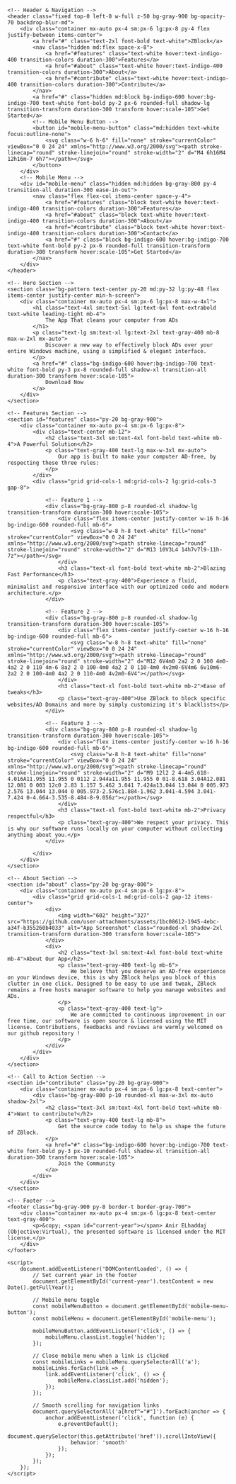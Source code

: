 <!DOCTYPE html>
<html lang="en" class="scroll-smooth">
<head>
    <meta charset="UTF-8">
    <meta name="viewport" content="width=device-width, initial-scale=1.0">
    <title>ZBlock</title>
    <!-- Tailwind CSS CDN -->
    <script src="https://cdn.tailwindcss.com"></script>
    <!-- Google Font: Inter -->
    <link rel="preconnect" href="https://fonts.googleapis.com">
    <link rel="preconnect" href="https://fonts.gstatic.com" crossorigin>
    <link href="https://fonts.googleapis.com/css2?family=Inter:wght@400;500;600;700&display=swap" rel="stylesheet">
    <style>
        body {
            font-family: 'Inter', sans-serif;
        }
        .bg-pattern {
            background-image: linear-gradient(rgba(17, 24, 39, 0.8), rgba(17, 24, 39, 0.8)), url('https://placehold.co/1200x800/111827/1f2937?text=');
            background-size: cover;
            background-position: center;
        }
        /* Custom scrollbar styling */
        ::-webkit-scrollbar {
            width: 12px;
        }
        ::-webkit-scrollbar-track {
            background: #1f2937;
            border-radius: 10px;
        }
        ::-webkit-scrollbar-thumb {
            background: #4b5563;
            border-radius: 10px;
            border: 3px solid #1f2937;
        }
        ::-webkit-scrollbar-thumb:hover {
            background: #6b7280;
        }
    </style>
</head>
<body class="bg-gray-900 text-gray-300 overflow-x-hidden">

    <!-- Header & Navigation -->
    <header class="fixed top-0 left-0 w-full z-50 bg-gray-900 bg-opacity-70 backdrop-blur-md">
        <div class="container mx-auto px-4 sm:px-6 lg:px-8 py-4 flex justify-between items-center">
            <a href="#" class="text-2xl font-bold text-white">ZBlock</a>
            <nav class="hidden md:flex space-x-8">
                <a href="#features" class="text-white hover:text-indigo-400 transition-colors duration-300">Features</a>
                <a href="#about" class="text-white hover:text-indigo-400 transition-colors duration-300">About</a>
                <a href="#contribute" class="text-white hover:text-indigo-400 transition-colors duration-300">Contribute</a>
            </nav>
            <a href="#" class="hidden md:block bg-indigo-600 hover:bg-indigo-700 text-white font-bold py-2 px-6 rounded-full shadow-lg transition-transform duration-300 transform hover:scale-105">Get Started</a>
            <!-- Mobile Menu Button -->
            <button id="mobile-menu-button" class="md:hidden text-white focus:outline-none">
                <svg class="w-6 h-6" fill="none" stroke="currentColor" viewBox="0 0 24 24" xmlns="http://www.w3.org/2000/svg"><path stroke-linecap="round" stroke-linejoin="round" stroke-width="2" d="M4 6h16M4 12h16m-7 6h7"></path></svg>
            </button>
        </div>
        <!-- Mobile Menu -->
        <div id="mobile-menu" class="hidden md:hidden bg-gray-800 py-4 transition-all duration-300 ease-in-out">
            <nav class="flex flex-col items-center space-y-4">
                <a href="#features" class="block text-white hover:text-indigo-400 transition-colors duration-300">Features</a>
                <a href="#about" class="block text-white hover:text-indigo-400 transition-colors duration-300">About</a>
                <a href="#contribute" class="block text-white hover:text-indigo-400 transition-colors duration-300">Contact</a>
                <a href="#" class="block bg-indigo-600 hover:bg-indigo-700 text-white font-bold py-2 px-6 rounded-full transition-transform duration-300 transform hover:scale-105">Get Started</a>
            </nav>
        </div>
    </header>

    <!-- Hero Section -->
    <section class="bg-pattern text-center py-20 md:py-32 lg:py-48 flex items-center justify-center min-h-screen">
        <div class="container mx-auto px-4 sm:px-6 lg:px-8 max-w-4xl">
            <h1 class="text-4xl sm:text-5xl lg:text-6xl font-extrabold text-white leading-tight mb-4">
                The App That cleans your computer from ADs
            </h1>
            <p class="text-lg sm:text-xl lg:text-2xl text-gray-400 mb-8 max-w-2xl mx-auto">
                Discover a new way to effectively block ADs over your entire Windows machine, using a simplified & elegant interface.
            </p>
            <a href="#" class="bg-indigo-600 hover:bg-indigo-700 text-white font-bold py-3 px-8 rounded-full shadow-xl transition-all duration-300 transform hover:scale-105">
                Download Now
            </a>
        </div>
    </section>

    <!-- Features Section -->
    <section id="features" class="py-20 bg-gray-900">
        <div class="container mx-auto px-4 sm:px-6 lg:px-8">
            <div class="text-center mb-12">
                <h2 class="text-3xl sm:text-4xl font-bold text-white mb-4">A Powerful Solution</h2>
                <p class="text-gray-400 text-lg max-w-3xl mx-auto">
                    Our app is built to make your computer AD-free, by respecting these three rules:
                </p>
            </div>
            <div class="grid grid-cols-1 md:grid-cols-2 lg:grid-cols-3 gap-8">

                <!-- Feature 1 -->
                <div class="bg-gray-800 p-8 rounded-xl shadow-lg transition-transform duration-300 hover:scale-105">
                    <div class="flex items-center justify-center w-16 h-16 bg-indigo-600 rounded-full mb-6">
                        <svg class="w-8 h-8 text-white" fill="none" stroke="currentColor" viewBox="0 0 24 24" xmlns="http://www.w3.org/2000/svg"><path stroke-linecap="round" stroke-linejoin="round" stroke-width="2" d="M13 10V3L4 14h7v7l9-11h-7z"></path></svg>
                    </div>
                    <h3 class="text-xl font-bold text-white mb-2">Blazing Fast Performance</h3>
                    <p class="text-gray-400">Experience a fluid, minimalist and responsive interface with our optimized code and modern architecture.</p>
                </div>

                <!-- Feature 2 -->
                <div class="bg-gray-800 p-8 rounded-xl shadow-lg transition-transform duration-300 hover:scale-105">
                    <div class="flex items-center justify-center w-16 h-16 bg-indigo-600 rounded-full mb-6">
                        <svg class="w-8 h-8 text-white" fill="none" stroke="currentColor" viewBox="0 0 24 24" xmlns="http://www.w3.org/2000/svg"><path stroke-linecap="round" stroke-linejoin="round" stroke-width="2" d="M12 6V4m0 2a2 2 0 100 4m0-4a2 2 0 110 4m-6 8a2 2 0 100-4m0 4a2 2 0 110-4m0 4v2m0-6V4m6 6v10m6-2a2 2 0 100-4m0 4a2 2 0 110-4m0 4v2m0-6V4"></path></svg>
                    </div>
                    <h3 class="text-xl font-bold text-white mb-2">Ease of tweaks</h3>
                    <p class="text-gray-400">Use ZBlock to block specific websites/AD Domains and more by simply customizing it's blacklists</p>
                </div>

                <!-- Feature 3 -->
                <div class="bg-gray-800 p-8 rounded-xl shadow-lg transition-transform duration-300 hover:scale-105">
                    <div class="flex items-center justify-center w-16 h-16 bg-indigo-600 rounded-full mb-6">
                        <svg class="w-8 h-8 text-white" fill="none" stroke="currentColor" viewBox="0 0 24 24" xmlns="http://www.w3.org/2000/svg"><path stroke-linecap="round" stroke-linejoin="round" stroke-width="2" d="M9 12l2 2 4-4m5.618-4.016A11.955 11.955 0 0112 2.944a11.955 11.955 0 01-8.618 3.04A12.081 12.081 0 003 12c0 2.83 1.157 5.462 3.041 7.424a13.044 13.044 0 005.973 2.576 13.044 13.044 0 005.973-2.576c1.884-1.962 3.041-4.594 3.041-7.424 0-4.664-3.535-8.484-8-9.056z"></path></svg>
                    </div>
                    <h3 class="text-xl font-bold text-white mb-2">Privacy respectful</h3>
                    <p class="text-gray-400">We respect your privacy. This is why our software runs locally on your computer without collecting anything about you.</p>
                </div>

            </div>
        </div>
    </section>

    <!-- About Section -->
    <section id="about" class="py-20 bg-gray-800">
        <div class="container mx-auto px-4 sm:px-6 lg:px-8">
            <div class="grid grid-cols-1 md:grid-cols-2 gap-12 items-center">
                <div>
                    <img width="602" height="327" src="https://github.com/user-attachments/assets/1bc08612-1945-4ebc-a34f-b355260b4033" alt="App Screenshot" class="rounded-xl shadow-2xl transition-transform duration-300 transform hover:scale-105">
                </div>
                <div>
                    <h2 class="text-3xl sm:text-4xl font-bold text-white mb-4">About Our App</h2>
                    <p class="text-gray-400 text-lg mb-6">
                        We believe that you deserve an AD-free experience on your Windows device, this is why ZBlock helps you block of this clutter in one click. Designed to be easy to use and tweak, ZBlock remains a free hosts manager software to help you manage websites and ADs.
                    </p>
                    <p class="text-gray-400 text-lg">
                        We are committed to continuous improvement in our free time, our software is open source & licensed using the MIT license. Contributions, feedbacks and reviews are warmly welcomed on our github repository !
                    </p>
                </div>
            </div>
        </div>
    </section>

    <!-- Call to Action Section -->
    <section id="contribute" class="py-20 bg-gray-900">
        <div class="container mx-auto px-4 sm:px-6 lg:px-8 text-center">
            <div class="bg-gray-800 p-10 rounded-xl max-w-3xl mx-auto shadow-2xl">
                <h2 class="text-3xl sm:text-4xl font-bold text-white mb-4">Want to contribute?</h2>
                <p class="text-gray-400 text-lg mb-8">
                    Get the source code today to help us shape the future of ZBlock.
                </p>
                <a href="#" class="bg-indigo-600 hover:bg-indigo-700 text-white font-bold py-3 px-10 rounded-full shadow-xl transition-all duration-300 transform hover:scale-105">
                    Join the Community
                </a>
            </div>
        </div>
    </section>

    <!-- Footer -->
    <footer class="bg-gray-900 py-8 border-t border-gray-700">
        <div class="container mx-auto px-4 sm:px-6 lg:px-8 text-center text-gray-400">
            <p>&copy; <span id="current-year"></span> Anir ELhaddaj (Objective:Virtual), the presented software is licensed under the MIT license.</p>
        </div>
    </footer>

    <script>
        document.addEventListener('DOMContentLoaded', () => {
            // Set current year in the footer
            document.getElementById('current-year').textContent = new Date().getFullYear();

            // Mobile menu toggle
            const mobileMenuButton = document.getElementById('mobile-menu-button');
            const mobileMenu = document.getElementById('mobile-menu');

            mobileMenuButton.addEventListener('click', () => {
                mobileMenu.classList.toggle('hidden');
            });
            
            // Close mobile menu when a link is clicked
            const mobileLinks = mobileMenu.querySelectorAll('a');
            mobileLinks.forEach(link => {
                link.addEventListener('click', () => {
                    mobileMenu.classList.add('hidden');
                });
            });

            // Smooth scrolling for navigation links
            document.querySelectorAll('a[href^="#"]').forEach(anchor => {
                anchor.addEventListener('click', function (e) {
                    e.preventDefault();
                    document.querySelector(this.getAttribute('href')).scrollIntoView({
                        behavior: 'smooth'
                    });
                });
            });
        });
    </script>
</body>
</html>
